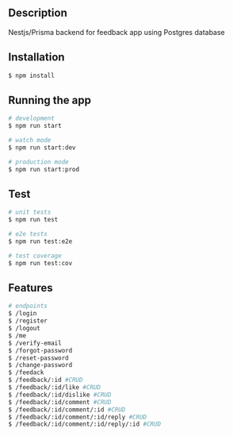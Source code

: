 ## Description

Nestjs/Prisma backend for feedback app using Postgres database

## Installation

```bash
$ npm install
```

## Running the app

```bash
# development
$ npm run start

# watch mode
$ npm run start:dev

# production mode
$ npm run start:prod
```

## Test

```bash
# unit tests
$ npm run test

# e2e tests
$ npm run test:e2e

# test coverage
$ npm run test:cov
```
## Features

```bash
# endpoints
$ /login
$ /register
$ /logout
$ /me
$ /verify-email
$ /forgot-password
$ /reset-password
$ /change-password
$ /feedack
$ /feedback/:id #CRUD
$ /feedback/:id/like #CRUD
$ /feedback/:id/dislike #CRUD
$ /feedback/:id/comment #CRUD
$ /feedback/:id/comment/:id #CRUD
$ /feedback/:id/comment/:id/reply #CRUD
$ /feedback/:id/comment/:id/reply/:id #CRUD

